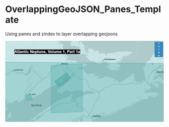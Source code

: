 # OverlappingGeoJSON_Panes_Template
Using panes and zindex to layer overlapping geojsons

![Alt text](/Readme_image_view.png "Optional title")
